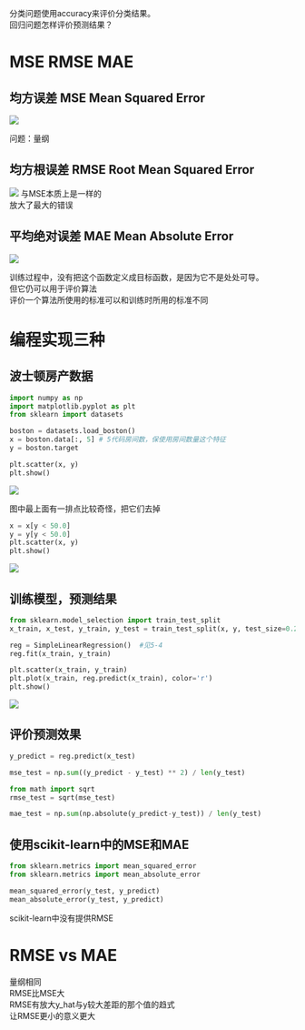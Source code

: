 分类问题使用accuracy来评价分类结果。  
回归问题怎样评价预测结果？

# MSE RMSE MAE

## 均方误差 MSE Mean Squared Error

![](http://windmissing.github.io/images/2019/52.png)

问题：量纲

## 均方根误差 RMSE Root Mean Squared Error

![](http://windmissing.github.io/images/2019/53.png)
与MSE本质上是一样的  
放大了最大的错误

## 平均绝对误差 MAE Mean Absolute Error

![](http://windmissing.github.io/images/2019/54.png)

训练过程中，没有把这个函数定义成目标函数，是因为它不是处处可导。  
但它仍可以用于评价算法  
评价一个算法所使用的标准可以和训练时所用的标准不同

# 编程实现三种

## 波士顿房产数据

```python
import numpy as np
import matplotlib.pyplot as plt
from sklearn import datasets

boston = datasets.load_boston()
x = boston.data[:, 5] # 5代码房间数，保使用房间数量这个特征
y = boston.target

plt.scatter(x, y)
plt.show()
```

![](http://windmissing.github.io/images/2019/55.png)

图中最上面有一排点比较奇怪，把它们去掉

```python
x = x[y < 50.0]
y = y[y < 50.0]
plt.scatter(x, y)
plt.show()
```

![](http://windmissing.github.io/images/2019/56.png)

## 训练模型，预测结果

```python
from sklearn.model_selection import train_test_split
x_train, x_test, y_train, y_test = train_test_split(x, y, test_size=0.2, random_state=666)

reg = SimpleLinearRegression()  #见5-4
reg.fit(x_train, y_train)

plt.scatter(x_train, y_train)
plt.plot(x_train, reg.predict(x_train), color='r')
plt.show()
```

![](http://windmissing.github.io/images/2019/57.png)

## 评价预测效果

```python
y_predict = reg.predict(x_test)

mse_test = np.sum((y_predict - y_test) ** 2) / len(y_test)

from math import sqrt
rmse_test = sqrt(mse_test)

mae_test = np.sum(np.absolute(y_predict-y_test)) / len(y_test)
```

## 使用scikit-learn中的MSE和MAE

```python
from sklearn.metrics import mean_squared_error
from sklearn.metrics import mean_absolute_error

mean_squared_error(y_test, y_predict)
mean_absolute_error(y_test, y_predict)
```

scikit-learn中没有提供RMSE

# RMSE vs MAE

量纲相同  
RMSE比MSE大  
RMSE有放大y_hat与y较大差距的那个值的趋式  
让RMSE更小的意义更大
